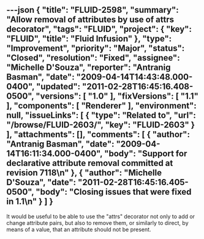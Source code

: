 ---json
{
  "title": "FLUID-2598",
  "summary": "Allow removal of attributes by use of attrs decorator",
  "tags": "FLUID",
  "project": {
    "key": "FLUID",
    "title": "Fluid Infusion"
  },
  "type": "Improvement",
  "priority": "Major",
  "status": "Closed",
  "resolution": "Fixed",
  "assignee": "Michelle D'Souza",
  "reporter": "Antranig Basman",
  "date": "2009-04-14T14:43:48.000-0400",
  "updated": "2011-02-28T16:45:16.408-0500",
  "versions": [
    "1.0"
  ],
  "fixVersions": [
    "1.1"
  ],
  "components": [
    "Renderer"
  ],
  "environment": null,
  "issueLinks": [
    {
      "type": "Related to",
      "url": "/browse/FLUID-2603/",
      "key": "FLUID-2603"
    }
  ],
  "attachments": [],
  "comments": [
    {
      "author": "Antranig Basman",
      "date": "2009-04-14T16:11:34.000-0400",
      "body": "Support for declarative attribute removal committed at revision 7118\n"
    },
    {
      "author": "Michelle D'Souza",
      "date": "2011-02-28T16:45:16.405-0500",
      "body": "Closing issues that were fixed in 1.1\n"
    }
  ]
}
---
It would be useful to be able to use the "attrs" decorator not only to add or change attribute pairs, but also to remove them, or similarly to direct, by means of a value, that an attribute should not be present.

        